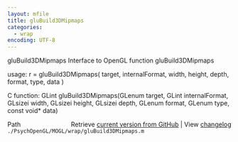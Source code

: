 ```yaml
---
layout: mfile
title: gluBuild3DMipmaps
categories:
  - wrap
encoding: UTF-8
---
```


gluBuild3DMipmaps  Interface to OpenGL function gluBuild3DMipmaps

usage:  r = gluBuild3DMipmaps( target, internalFormat, width, height, depth, format, type, data )

C function:  GLint gluBuild3DMipmaps(GLenum target, GLint internalFormat, GLsizei width, GLsizei height, GLsizei depth, GLenum format, GLenum type, const void\* data)


<div class="code_header" style="text-align:right;">
  <span style="float:left;">Path&nbsp;&nbsp;</span> <span class="counter">Retrieve <a href=
  "https://raw.github.com/Psychtoolbox-3/Psychtoolbox-3/beta/./PsychOpenGL/MOGL/wrap/gluBuild3DMipmaps.m">current version from GitHub</a> | View <a href=
  "https://github.com/Psychtoolbox-3/Psychtoolbox-3/commits/beta/./PsychOpenGL/MOGL/wrap/gluBuild3DMipmaps.m">changelog</a></span>
</div>
<div class="code">
  <code>./PsychOpenGL/MOGL/wrap/gluBuild3DMipmaps.m</code>
</div>
